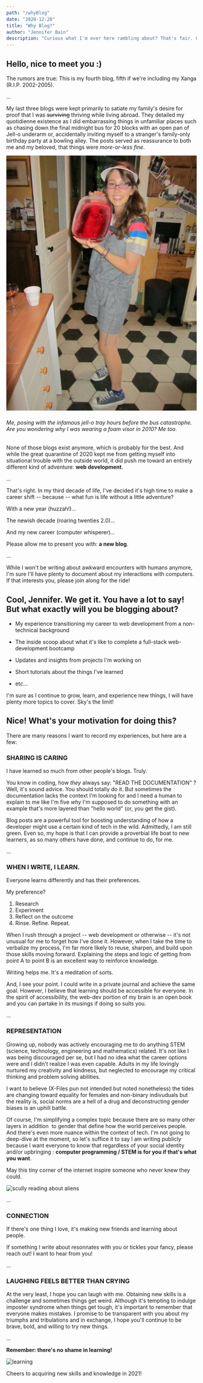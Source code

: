 ```yaml
---
path: "/whyBlog"
date: "2020-12-28"
title: "Why Blog?"
author: "Jennifer Bain"
description: "Curious what I'm over here rambling about? That's fair. Come along, dear reader!"
---
```


## Hello, nice to meet you :)

The rumors are true: This is my fourth blog, fifth if we're including my Xanga (R.I.P. 2002-2005).

...

My last three blogs were kept primarily to satiate my family's desire for proof that I was ~~surviving~~ thriving while living abroad. They detailed my quotidienne existence as I did embarrassing things in unfamiliar places such as chasing down the final midnight bus for 20 blocks with an open pan of Jell-o underarm or, accidentally inviting myself to a stranger's family-only birthday party at a bowling alley. The posts served as reassurance to both me and my beloved, that things were _more-or-less fine_.

![jell-o tray picture](../../../images/whyBlog/jello.jpg)

###### _Me, posing with the infamous jell-o tray hours before the bus catastrophe. Are you wondering why I was wearing a foam visor in 2010? Me too._

None of those blogs exist anymore, which is probably for the best. And while the great quarantine of 2020 kept me from getting myself into situational trouble with the outside world, it did push me toward an entirely different kind of adventure: **web development**.

...

That's right. In my third decade of life, I've decided it's high time to make a career shift -- because -- what fun is life without a little adventure?

With a new year (huzzah!)...

The newish decade (roaring twenties 2.0)...

And my new career (computer whisperer)...

Please allow me to present you with: **a new blog**.

...

While I won't be writing about awkward encounters with humans anymore, I'm sure I'll have plenty to document about my interactions with computers. If that interests you, please join along for the ride!

## Cool, Jennifer. We get it. You have a lot to say! But what exactly will you be blogging about?

- My experience transitioning my career to web development from a non-technical background

- The inside scoop about what it's like to complete a full-stack web-development bootcamp

- Updates and insights from projects I'm working on

- Short tutorials about the things I've learned

- etc...

I'm sure as I continue to grow, learn, and experience new things, I will have plenty more topics to cover. Sky's the limit!

## Nice! What's your motivation for doing this?

There are many reasons I want to record my experiences, but here are a few:

### SHARING IS CARING

I have learned so much from other people's blogs. Truly.

You know in coding, how _they_ always say: "READ THE DOCUMENTATION" ? Well, it's sound advice. You should totally do it. But sometimes the documentation lacks the context I'm looking for and I need a human to explain to me like I'm five _why_ I'm supposed to do something with an example that's more layered than "hello world" (or, you get the gist).

Blog posts are a powerful tool for boosting understanding of how a developer might use a certain kind of tech in the wild. Admittedly, I am still green. Even so, my hope is that I can provide a proverbial life boat to new learners, as so many others have done, and continue to do, for me.

...

### WHEN I WRITE, I LEARN.

Everyone learns differently and has their preferences.

My preference?

1. Research
2. Experiment
3. Reflect on the outcome
4. Rinse. Refine. Repeat.

When I rush through a project -- web development or otherwise -- it's not unusual for me to forget how I've done it. However, when I take the time to verbalize my process, I'm far more likely to reuse, sharpen, and build upon those skills moving forward. Explaining the steps and logic of getting from point A to point B is an excellent way to reinforce knowledge.

Writing helps me. It's a meditation of sorts.

And, I see your point. I could write in a private journal and achieve the same goal. However, I believe that learning should be accessible for everyone. In the spirit of accessibility, the web-dev portion of my brain is an open book and you can partake in its musings if doing so suits you.

...

### REPRESENTATION

Growing up, nobody was actively encouraging me to do anything STEM (science, technology, engineering and mathematics) related. It's not like I was being discouraged per se, but I had no idea what the career options were and I didn't realize I was even capable. Adults in my life lovingly nurtured my creativity and kindness, but neglected to encourage my critical thinking and problem solving abilities.

I want to believe (X-Files pun not intended but noted nonetheless) the tides are changing toward equality for females and non-binary indivuduals but the reality is, social norms are a hell of a drug and deconstructing gender biases is an uphill battle.

Of course, I'm simplifying a complex topic because there are so many other layers in addition  to gender that define how the world perceives people. And there's even more nuance within the context of tech. I'm not going to deep-dive at the moment, so let's suffice it to say I am writing publicly because I want everyone to know that regardless of your social identity and/or upbringing : **computer programming / STEM is for you if that's what you want**.

May this tiny corner of the internet inspire someone who never knew they could.

![scully reading about aliens](https://media.giphy.com/media/3o85xG3i2IQrHhPJyU/giphy.gif)

...

### CONNECTION

If there's one thing I love, it's making new friends and learning about people.

If something I write about resonnates with you or tickles your fancy, please reach out! I want to hear from you!

...

### LAUGHING FEELS BETTER THAN CRYING

At the very least, I hope you can laugh with me. Obtaining new skills is a challenge and sometimes things get weird. Although it's tempting to indulge imposter syndrome when things get tough, it's important to remember that everyone makes mistakes. I promise to be transparent with you about my triumphs and tribulations and in exchange, I hope you'll continue to be brave, bold, and willing to try new things.

...

**Remember: there's no shame in learning!**

![learning](https://media.giphy.com/media/UuZRzEoqTlV9yzooAZ/giphy.gif)

Cheers to acquiring new skills and knowledge in 2021!
